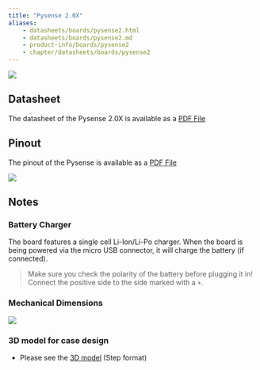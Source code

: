 ```yaml
---
title: "Pysense 2.0X"
aliases:
    - datasheets/boards/pysense2.html
    - datasheets/boards/pysense2.md
    - product-info/boards/pysense2
    - chapter/datasheets/boards/pysense2
---
```


![](/gitbook/assets/pysense2_desc.png)

## Datasheet

The datasheet of the Pysense 2.0X is available as a [PDF File](gitbook/assets/PySense2X_specsheet.pdf)

## Pinout

The pinout of the Pysense is available as a [PDF File](/gitbook/assets/pysense2-pinout.pdf)


![](/gitbook/assets/pysense2-pinout.png)
## Notes
### Battery Charger

The board features a single cell Li-Ion/Li-Po charger. When the board is being powered via the micro USB connector, it will charge the battery (if connected).
> Make sure you check the polarity of the battery before plugging it in! Connect the positive side to the side marked with a `+`.

### Mechanical Dimensions

![](/gitbook/assets/Pysense_v2.0X_MechanicalDimensions.png)


### 3D model for case design

* Please see the [3D model](/gitbook/assets/pysense_v2.0X.step) (Step format)